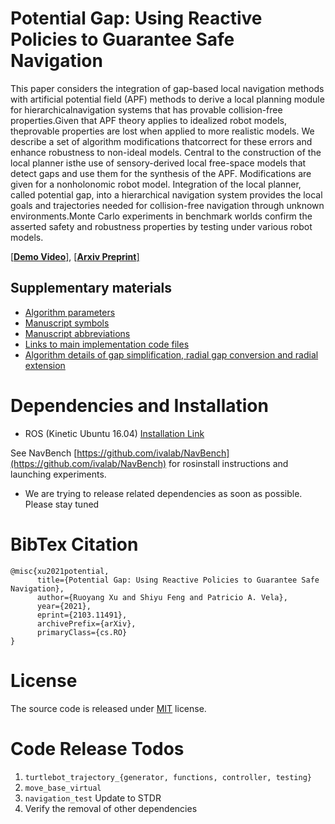 # Potential Gap: Using Reactive Policies to Guarantee Safe Navigation
This paper considers the integration of gap-based local navigation methods with artificial potential field (APF) methods to derive a local planning module for hierarchicalnavigation systems that has provable collision-free properties.Given that APF theory applies to idealized robot models, theprovable properties are lost when applied to more realistic models. We describe a set of algorithm modifications thatcorrect for these errors and enhance robustness to non-ideal models. Central to the construction of the local planner isthe use of sensory-derived local free-space models that detect gaps and use them for the synthesis of the APF. Modifications are given for a nonholonomic robot model. Integration of the local planner, called potential gap, into a hierarchical navigation system provides the local goals and trajectories needed for collision-free navigation through unknown environments.Monte Carlo experiments in benchmark worlds confirm the asserted safety and robustness properties by testing under various robot models.

[[**Demo Video**]](), [[**Arxiv Preprint**]](https://arxiv.org/abs/2103.11491)

## Supplementary materials

- [Algorithm parameters](https://github.com/ivaROS/PotentialGap/blob/main/SuppMat/parameters.md)
- [Manuscript symbols](https://github.com/ivaROS/PotentialGap/blob/main/SuppMat/symbols.md)
- [Manuscript abbreviations](https://github.com/ivaROS/PotentialGap/blob/main/SuppMat/abbreviations.md)
- [Links to main implementation code files](https://github.com/ivaROS/PotentialGap/blob/main/SuppMat/links_to_algorithm_sections.md)
- [Algorithm details of gap simplification, radial gap conversion and radial extension](https://github.com/ivaROS/PotentialGap/blob/main/SuppMat/gapMerging.pdf)

# Dependencies and Installation

- ROS (Kinetic Ubuntu 16.04) [Installation Link](http://wiki.ros.org/kinetic/Installation/Ubuntu)

See NavBench [https://github.com/ivalab/NavBench](https://github.com/ivalab/NavBench) for rosinstall instructions and launching experiments. 

- We are trying to release related dependencies as soon as possible. Please stay tuned

# BibTex Citation
```
@misc{xu2021potential,
      title={Potential Gap: Using Reactive Policies to Guarantee Safe Navigation}, 
      author={Ruoyang Xu and Shiyu Feng and Patricio A. Vela},
      year={2021},
      eprint={2103.11491},
      archivePrefix={arXiv},
      primaryClass={cs.RO}
}
```

# License
The source code is released under [MIT](https://opensource.org/licenses/MIT) license. 

# Code Release Todos
1. `turtlebot_trajectory_{generator, functions, controller, testing}`
2. `move_base_virtual`
3. `navigation_test` Update to STDR
4. Verify the removal of other dependencies
